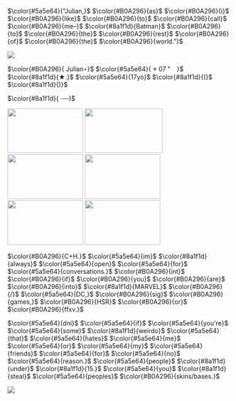 $\color{#5a5e64}{“Julian,}$ $\color{#B0A296}{as}$ $\color{#B0A296}{i}$ $\color{#B0A296}{like}$ $\color{#B0A296}{to}$ $\color{#B0A296}{call}$ $\color{#B0A296}{me–}$
$\color{#8a1f1d}{Batman}$ $\color{#B0A296}{to}$ $\color{#B0A296}{the}$ $\color{#B0A296}{rest}$ $\color{#B0A296}{of}$ $\color{#B0A296}{the}$ $\color{#B0A296}{world.”}$

<img src= "https://media.discordapp.net/attachments/883166258126782494/1294080335801483284/49fa1556d178106bf1e28cf5f7a42885.gif?ex=670a5e7a&is=67090cfa&hm=3ad1bc43f6b878f1d95e8dca06f5296957cb5a5675d40b5c14dbae83ccb9d5e1&" width="ancho" height="alto"/>


$\color{#B0A296}{    Julian⋆}$ $\color{#5a5e64}{  𖥻‎   07 "⠀  }$ $\color{#8a1f1d}{★.}$ $\color{#5a5e64}{17yo}$ $\color{#8a1f1d}{(}$<img src= "https://media.discordapp.net/attachments/883166258126782494/1294384717516374158/ed530c3a478f5389b009e91446f89dca.jpg?ex=670ad135&is=67097fb5&hm=12b0b5d27c2edce561a4db8bd46c7c14e9c53d1a0e1173995f5fff4277107e45&" width="15" height="10"/>$\color{#8a1f1d}{)}$

$\color{#8a1f1d}{ ┈─}$

<img src= "https://media.discordapp.net/attachments/883166258126782494/1294393529447219250/52_sin_titulo_20241011171720.jpg?ex=670ad96a&is=670987ea&hm=d22ab8e15da6b4bf0958eaddd833cbb954333726be0c64cd32c42390cf9e4bdb&" width="170" height="100"/> <img src= "https://media.discordapp.net/attachments/883166258126782494/1294383902307389540/52_sin_titulo_20241011163859.jpg?ex=670ad072&is=67097ef2&hm=9383cd479f49ea95ae02769d7d84e83d403b62d4be3259ae44e0a84f905e6d77&" width="175" height="100"/> <img src= "https://media.discordapp.net/attachments/883166258126782494/1294080336657125387/15f51a84ccd814b51cba409665964f93.jpg?ex=670a5e7b&is=67090cfb&hm=3555c73f87476f4cabf20b715ad3e9ddb22ad024841784b0c964d23fbbfd53c3&" width="170" height="100"/> <img src= "https://media.discordapp.net/attachments/883166258126782494/1294394847448404100/52_sin_titulo_20241011172238.jpg?ex=670adaa4&is=67098924&hm=5662dfa8fb0ebe1262d485fdf0be58d50ad8d180665ab1d47fe309228de88ce2&" width="170" height="100"/> <img src= "https://media.discordapp.net/attachments/883166258126782494/1294401210530664530/52_sin_titulo_20241011174810.jpg?ex=670ae091&is=67098f11&hm=722db50f999d0664d65f233fb1fc669823c3e8182e866c8723fa95dbdcd59fe5&" width="170" height="100"/> <img src= "https://media.discordapp.net/attachments/883166258126782494/1294401142369030196/52_sin_titulo_20241011174534.jpg?ex=670ae081&is=67098f01&hm=a98446aef7e7c87a3a6fd55f6d22afa88e4740bbfa1d19ef81fc47b68d9241b4&" width="170" height="100"/>

$\color{#B0A296}{C+H.}$ $\color{#5a5e64}{im}$ $\color{#8a1f1d}{always}$ $\color{#5a5e64}{open}$ $\color{#5a5e64}{for}$ $\color{#5a5e64}{conversations.}$ $\color{#B0A296}{int}$ $\color{#B0A296}{if}$ $\color{#B0A296}{you}$ $\color{#B0A296}{are}$ $\color{#B0A296}{into}$ $\color{#8a1f1d}{MARVEL}$ $\color{#B0A296}{/}$ $\color{#5a5e64}{DC,}$ $\color{#B0A296}{sig}$ $\color{#B0A296}{games,}$ $\color{#B0A296}{HSR}$ $\color{#B0A296}{or}$ $\color{#B0A296}{ffxv.}$

$\color{#5a5e64}{dni}$ $\color{#5a5e64}{if}$ $\color{#5a5e64}{you're}$ $\color{#5a5e64}{some}$ $\color{#8a1f1d}{weirdo}$ $\color{#5a5e64}{that}$ $\color{#5a5e64}{hates}$ $\color{#5a5e64}{me}$ $\color{#5a5e64}{or}$ $\color{#5a5e64}{my}$ $\color{#5a5e64}{friends}$ $\color{#5a5e64}{for}$ $\color{#5a5e64}{no}$ $\color{#5a5e64}{reason.}$ $\color{#5a5e64}{people}$ $\color{#8a1f1d}{under}$ $\color{#8a1f1d}{15.}$ $\color{#5a5e64}{you}$ $\color{#8a1f1d}{steal}$ $\color{#5a5e64}{peoples}$ $\color{#B0A296}{skins/bases.}$

<img src= "https://images-ext-1.discordapp.net/external/V_n0KdhLDXKpxWxu4heWNxjqo6B59aY7aK8MtxKmRHY/%3Fv%3D1/https/cdn.discordapp.com/emojis/1196988793094406186.gif" width="ancho" height="alto"/>
